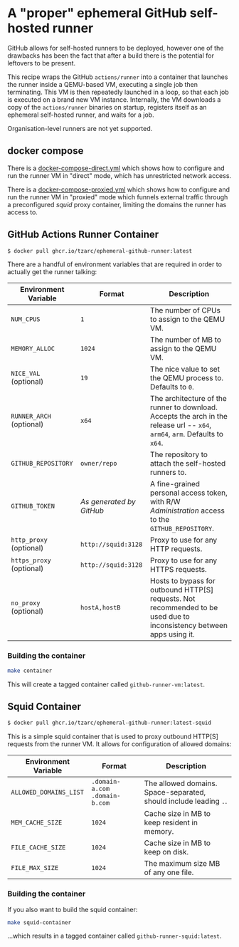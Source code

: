 # A "proper" ephemeral GitHub self-hosted runner

GitHub allows for self-hosted runners to be deployed, however one of the drawbacks has been the fact that after a build there is the potential for leftovers to be present.

This recipe wraps the GitHub `actions/runner` into a container that launches the runner inside a QEMU-based VM, executing a single job then terminating.
This VM is then repeatedly launched in a loop, so that each job is executed on a brand new VM instance.
Internally, the VM downloads a copy of the `actions/runner` binaries on startup, registers itself as an ephemeral self-hosted runner, and waits for a job.

Organisation-level runners are not yet supported.

## docker compose

There is a [docker-compose-direct.yml](docker-compose-direct.yml) which shows how to configure and run the runner VM in "direct" mode, which has unrestricted network access.

There is a [docker-compose-proxied.yml](docker-compose-proxied.yml) which shows how to configure and run the runner VM in "proxied" mode which funnels external traffic through a preconfigured _squid_ proxy container, limiting the domains the runner has access to.

## GitHub Actions Runner Container

```sh
$ docker pull ghcr.io/tzarc/ephemeral-github-runner:latest
```

There are a handful of environment variables that are required in order to actually get the runner talking:

| Environment Variable     | Format                   | Description                                                                                                                  |
|--------------------------|--------------------------|------------------------------------------------------------------------------------------------------------------------------|
| `NUM_CPUS`               | `1`                      | The number of CPUs to assign to the QEMU VM.                                                                                 |
| `MEMORY_ALLOC`           | `1024`                   | The number of MB to assign to the QEMU VM.                                                                                   |
| `NICE_VAL` (optional)    | `19`                     | The nice value to set the QEMU process to. Defaults to `0`.                                                                  |
| `RUNNER_ARCH` (optional) | `x64`                    | The architecture of the runner to download. Accepts the arch in the release url -- `x64`, `arm64`, `arm`. Defaults to `x64`. |
| `GITHUB_REPOSITORY`      | `owner/repo`             | The repository to attach the self-hosted runners to.                                                                         |
| `GITHUB_TOKEN`           | _As generated by GitHub_ | A fine-grained personal access token, with R/W _Administration_ access to the `GITHUB_REPOSITORY`.                           |
| `http_proxy` (optional)  | `http://squid:3128`      | Proxy to use for any HTTP requests.                                                                                          |
| `https_proxy` (optional) | `http://squid:3128`      | Proxy to use for any HTTPS requests.                                                                                         |
| `no_proxy` (optional)    | `hostA,hostB`            | Hosts to bypass for outbound HTTP[S] requests. Not recommended to be used due to inconsistency between apps using it.        |

### Building the container

```sh
make container
```

This will create a tagged container called `github-runner-vm:latest`.

## Squid Container

```sh
$ docker pull ghcr.io/tzarc/ephemeral-github-runner:latest-squid
```

This is a simple squid container that is used to proxy outbound HTTP[S] requests from the runner VM. It allows for configuration of allowed domains:

| Environment Variable   | Format                        | Description                                                       |
|------------------------|-------------------------------|-------------------------------------------------------------------|
| `ALLOWED_DOMAINS_LIST` | `.domain-a.com .domain-b.com` | The allowed domains. Space-separated, should include leading `.`. |
| `MEM_CACHE_SIZE`       | `1024`                        | Cache size in MB to keep resident in memory.                      |
| `FILE_CACHE_SIZE`      | `1024`                        | Cache size in MB to keep on disk.                                 |
| `FILE_MAX_SIZE`        | `1024`                        | The maximum size MB of any one file.                              |

### Building the container

If you also want to build the squid container:

```sh
make squid-container
```

...which results in a tagged container called `github-runner-squid:latest`.

